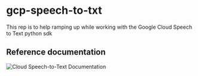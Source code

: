 # gcp-speech-to-txt

This rep is to help ramping up while working with the Google Cloud Speech to Text python sdk 

## Reference documentation

![Cloud Speech-to-Text Documentation](https://cloud.google.com/speech-to-text/docs/)